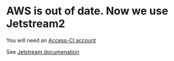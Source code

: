 # AWS is out of date.  Now we use Jetstream2

You will need an [Access-CI account](https://access-ci.org/)

See [Jetstream  documenation](https://jetstream-cloud.org/documentation-support/index.html)
